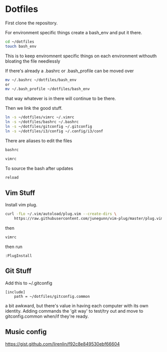 # Dotfiles

First clone the repository. 

For environment specific things create a bash_env and put it there. 
```bash
cd ~/dotfiles
touch bash_env
```
This is to keep enviromnent specific things on each environment withouth bloating the file needlessly

If there's already a .bashrc or .bash_profile can be moved over

```bash
mv ~/.bashrc ~/dotfiles/bash_env
or
mv ~/.bash_profile ~/dotfiles/bash_env
```
that way whatever is in there will continue to be there.


Then we link the good stuff. 

```bash
ln -s ~/dotfiles/vimrc ~/.vimrc
ln -s ~/dotfiles/bashrc ~/.bashrc
ln -s ~/dotfiles/gitconfig ~/.gitconfig
ln -s ~/dotfiles/i3/config ~/.config/i3/conf
```

There are aliases to edit the files 

```bash
bashrc 
```

```bash
vimrc
```

To source the bash after updates
```bash
reload
```



## Vim Stuff

Install vim plug. 
```bash
curl -fLo ~/.vim/autoload/plug.vim --create-dirs \
    https://raw.githubusercontent.com/junegunn/vim-plug/master/plug.vim
```
then
```bash
vimrc
```
then run 
```
:PlugInstall
```

## Git Stuff
Add this to ~/.gitconfig
```shell
[include]
    path = ~/dotfiles/gitconfig.common
```
a bit awkward, but there's value in having each computer with its own identity.
Adding commands the 'git way' to test/try out and move to gitconfig.common when/if they're ready. 

## Music config

https://gist.github.com/lirenlin/f92c8e849530ebf66604


